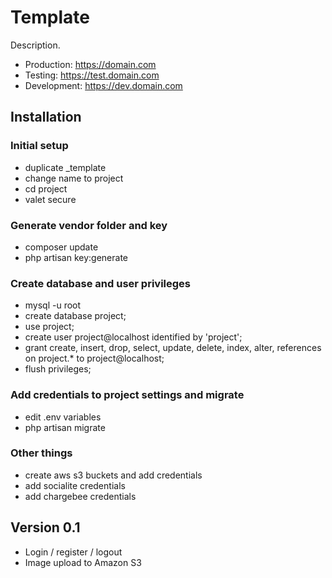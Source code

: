 # Template

Description.

- Production: https://domain.com
- Testing: https://test.domain.com
- Development: https://dev.domain.com

## Installation

### Initial setup

- duplicate _template
- change name to project
- cd project
- valet secure

### Generate vendor folder and key

- composer update
- php artisan key:generate

### Create database and user privileges

- mysql -u root
- create database project;
- use project;
- create user project@localhost  identified by 'project';
- grant create, insert, drop, select, update, delete, index, alter, references on project.* to project@localhost;
- flush privileges;

### Add credentials to project settings and migrate

- edit .env variables
- php artisan migrate

### Other things

- create aws s3 buckets and add credentials
- add socialite credentials
- add chargebee credentials

## Version 0.1

- Login / register / logout
- Image upload to Amazon S3
